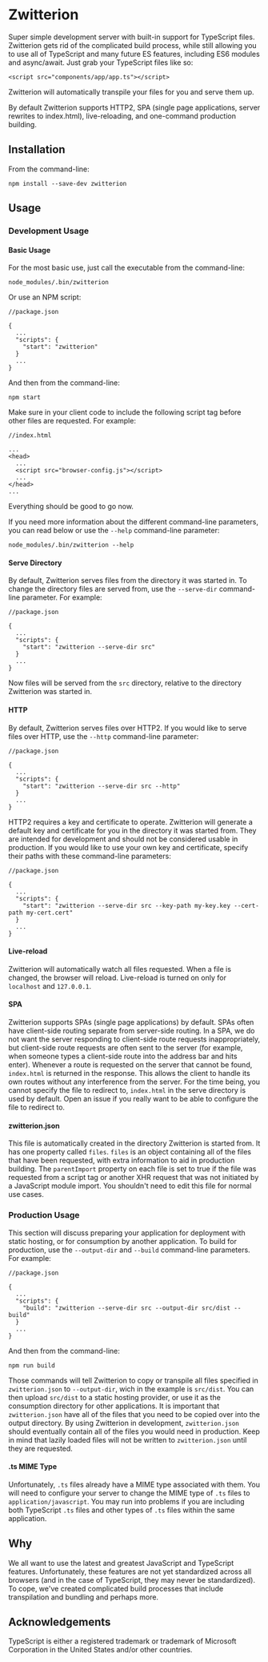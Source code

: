 # Zwitterion

Super simple development server with built-in support for TypeScript files. Zwitterion gets rid of the complicated build process, while still allowing you to use all of TypeScript and many future ES features, including ES6 modules and async/await. Just grab your TypeScript files like so:

```
<script src="components/app/app.ts"></script>
```

Zwitterion will automatically transpile your files for you and serve them up. 

By default Zwitterion supports HTTP2, SPA (single page applications, server rewrites to index.html), live-reloading, and one-command production building.

## Installation

From the command-line:
```
npm install --save-dev zwitterion
```

## Usage

### Development Usage

#### Basic Usage

For the most basic use, just call the executable from the command-line:
```
node_modules/.bin/zwitterion
```

Or use an NPM script:
```
//package.json

{
  ...
  "scripts": {
    "start": "zwitterion"
  }
  ...
}
```

And then from the command-line:
```
npm start
```

Make sure in your client code to include the following script tag before other files are requested. For example:
```
//index.html

...
<head>
  ...
  <script src="browser-config.js"></script>
  ...
</head>
...
```

Everything should be good to go now.

If you need more information about the different command-line parameters, you can read below or use the `--help` command-line parameter:
```
node_modules/.bin/zwitterion --help
```

#### Serve Directory

By default, Zwitterion serves files from the directory it was started in. To change the directory files are served from, use the `--serve-dir` command-line parameter. For example:
```
//package.json

{
  ...
  "scripts": {
    "start": "zwitterion --serve-dir src"
  }
  ...
}
```

Now files will be served from the `src` directory, relative to the directory Zwitterion was started in.

#### HTTP

By default, Zwitterion serves files over HTTP2. If you would like to serve files over HTTP, use the `--http` command-line parameter:
```
//package.json

{
  ...
  "scripts": {
    "start": "zwitterion --serve-dir src --http"
  }
  ...
}
```

HTTP2 requires a key and certificate to operate. Zwitterion will generate a default key and certificate for you in the directory it was started from. They are intended for development and should not be considered usable in production. If you would like to use your own key and certificate, specify their paths with these command-line parameters:
```
//package.json

{
  ...
  "scripts": {
    "start": "zwitterion --serve-dir src --key-path my-key.key --cert-path my-cert.cert"
  }
  ...
}
```

#### Live-reload

Zwitterion will automatically watch all files requested. When a file is changed, the browser will reload. Live-reload is turned on only for `localhost` and `127.0.0.1`.

#### SPA

Zwitterion supports SPAs (single page applications) by default. SPAs often have client-side routing separate from server-side routing. In a SPA, we do not want the server responding to client-side route requests inappropriately, but client-side route requests are often sent to the server (for example, when someone types a client-side route into the address bar and hits enter). Whenever a route is requested on the server that cannot be found, `index.html` is returned in the response. This allows the client to handle its own routes without any interference from the server. For the time being, you cannot specify the file to redirect to, `index.html` in the serve directory is used by default. Open an issue if you really want to be able to configure the file to redirect to.

#### zwitterion.json

This file is automatically created in the directory Zwitterion is started from. It has one property called `files`. `files` is an object containing all of the files that have been requested, with extra information to aid in production building. The `parentImport` property on each file is set to true if the file was requested from a script tag or another XHR request that was not initiated by a JavaScript module import. You shouldn't need to edit this file for normal use cases.

### Production Usage

This section will discuss preparing your application for deployment with static hosting, or for consumption by another application. To build for production, use the `--output-dir` and `--build` command-line parameters. For example:
```
//package.json

{
  ...
  "scripts": {
    "build": "zwitterion --serve-dir src --output-dir src/dist --build"
  }
  ...
}
```

And then from the command-line:
```
npm run build
```

Those commands will tell Zwitterion to copy or transpile all files specified in `zwitterion.json` to `--output-dir`, wich in the example is `src/dist`. You can then upload `src/dist` to a static hosting provider, or use it as the consumption directory for other applications. It is important that `zwitterion.json` have all of the files that you need to be copied over into the output directory. By using Zwitterion in development, `zwitterion.json` should eventually contain all of the files you would need in production. Keep in mind that lazily loaded files will not be written to `zwitterion.json` until they are requested.

#### .ts MIME Type

Unfortunately, `.ts` files already have a MIME type associated with them. You will need to configure your server to change the MIME type of `.ts` files to `application/javascript`. You may run into problems if you are including both TypeScript `.ts` files and other types of `.ts` files within the same application.

## Why

We all want to use the latest and greatest JavaScript and TypeScript features. Unfortunately, these features are not yet standardized across all browsers (and in the case of TypeScript, they may never be standardized). To cope, we've created complicated build processes that include transpilation and bundling and perhaps more. 

## Acknowledgements

TypeScript is either a registered trademark or trademark of Microsoft Corporation in the United States and/or other countries.
